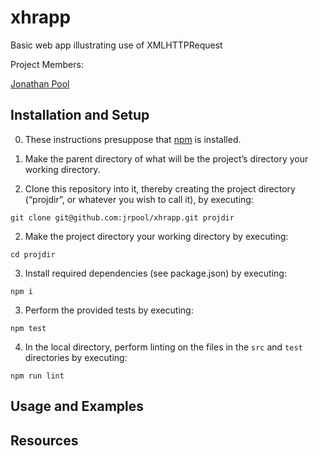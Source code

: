 # xhrapp
Basic web app illustrating use of XMLHTTPRequest

Project Members:

[Jonathan Pool](https://github.com/jrpool)

## Installation and Setup

0. These instructions presuppose that [npm][npm] is installed.

1. Make the parent directory of what will be the project’s directory your working directory.

2. Clone this repository into it, thereby creating the project directory (“projdir”, or whatever you wish to call it), by executing:

  `git clone git@github.com:jrpool/xhrapp.git projdir`

2. Make the project directory your working directory by executing:

  `cd projdir`

3. Install required dependencies (see package.json) by executing:

  `npm i`

3. Perform the provided tests by executing:

  `npm test`

4. In the local directory, perform linting on the files in the `src` and `test`
directories by executing:

  `npm run lint`

## Usage and Examples

## Resources

[chai]: https://chaijs.com/
[mocha]: https://mochajs.org/
[npm]: https://www.npmjs.com/
